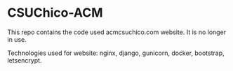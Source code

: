 
# CSUChico-ACM
This repo contains the code used acmcsuchico.com website. It is no longer in use.

Technologies used for website: nginx, django, gunicorn, docker, bootstrap, letsencrypt.
